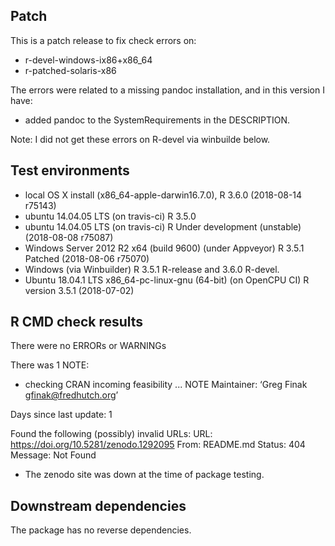 ## Patch
This is a patch release to fix check errors on:

* r-devel-windows-ix86+x86_64
* r-patched-solaris-x86

The errors were related to a missing pandoc installation, and in this version I have:
* added pandoc to the SystemRequirements in the DESCRIPTION.

Note: I did not get these errors on R-devel via winbuilde below.

## Test environments
* local OS X install (x86_64-apple-darwin16.7.0), R 3.6.0  (2018-08-14 r75143)
* ubuntu  14.04.05 LTS (on travis-ci) R 3.5.0
* ubuntu  14.04.05 LTS (on travis-ci) R Under development (unstable) (2018-08-08 r75087)
* Windows Server 2012 R2 x64 (build 9600) (under Appveyor) R 3.5.1 Patched (2018-08-06 r75070)
* Windows (via Winbuilder) R 3.5.1 R-release and  3.6.0 R-devel.
* Ubuntu 18.04.1 LTS x86_64-pc-linux-gnu (64-bit) (on OpenCPU CI) R version 3.5.1 (2018-07-02)

## R CMD check results

There were no ERRORs or WARNINGs 

There was 1 NOTE:

* checking CRAN incoming feasibility ... NOTE
Maintainer: ‘Greg Finak <gfinak@fredhutch.org>’

Days since last update: 1

Found the following (possibly) invalid URLs:
  URL: https://doi.org/10.5281/zenodo.1292095
    From: README.md
    Status: 404
    Message: Not Found

- The zenodo site was down at the time of package testing. 

## Downstream dependencies

The package has no reverse dependencies.
